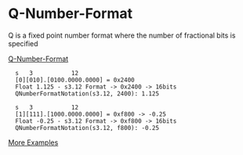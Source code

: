 # Q-Number-Format
Q is a fixed point number format where the number of fractional bits is specified

[Q-Number-Format](https://en.wikipedia.org/wiki/Q_(number_format))


      s   3           12
      [0][010].[0100.0000.0000] = 0x2400
      Float 1.125 - s3.12 Format -> 0x2400 -> 16bits 
      QNumberFormatNotation(s3.12, 2400): 1.125
      
      s   3           12
      [1][111].[1000.0000.0000] = 0xf800 -> -0.25
      Float -0.25 - s3.12 Format -> 0xf800 -> 16bits
      QNumberFormatNotation(s3.12, f800): -0.25
      
[More Examples](https://github.com/mgarcia01752/Q-Number-Format/blob/master/src/com/mgarcia/qnumberformat/test/QFormatFixedPointTest.java)
		  
		  

